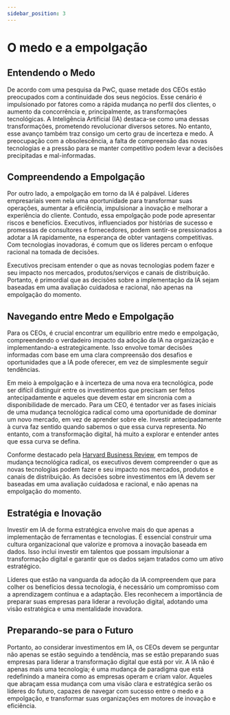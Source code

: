 ```yaml
---
sidebar_position: 3
---
```

# O medo e a empolgação


## Entendendo o Medo

De acordo com uma pesquisa da PwC, quase metade dos CEOs estão preocupados com a continuidade dos seus negócios. Esse cenário é impulsionado por fatores como a rápida mudança no perfil dos clientes, o aumento da concorrência e, principalmente, as transformações tecnológicas. A Inteligência Artificial (IA) destaca-se como uma dessas transformações, prometendo revolucionar diversos setores. No entanto, esse avanço também traz consigo um certo grau de incerteza e medo. A preocupação com a obsolescência, a falta de compreensão das novas tecnologias e a pressão para se manter competitivo podem levar a decisões precipitadas e mal-informadas.

## Compreendendo a Empolgação

Por outro lado, a empolgação em torno da IA é palpável. Líderes empresariais veem nela uma oportunidade para transformar suas operações, aumentar a eficiência, impulsionar a inovação e melhorar a experiência do cliente. Contudo, essa empolgação pode pode apresentar riscos e benefícios. Executivos, influenciados por histórias de sucesso e promessas de consultores e fornecedores, podem sentir-se pressionados a adotar a IA rapidamente, na esperança de obter vantagens competitivas. Com tecnologias inovadoras, é comum que os líderes percam o enfoque racional na tomada de decisões. 

Executivos precisam entender o que as novas tecnologias podem fazer e seu impacto nos mercados, produtos/serviços e canais de distribuição. Portanto, é primordial que as decisões sobre a implementação da IA sejam baseadas em uma avaliação cuidadosa e racional, não apenas na empolgação do momento.

## Navegando entre Medo e Empolgação

Para os CEOs, é crucial encontrar um equilíbrio entre medo e empolgação, compreendendo o verdadeiro impacto da adoção da IA na organização e implementando-a estrategicamente. Isso envolve tomar decisões informadas com base em uma clara compreensão dos desafios e oportunidades que a IA pode oferecer, em vez de simplesmente seguir tendências.

Em meio à empolgação e à incerteza de uma nova era tecnológica, pode ser difícil distinguir entre os investimentos que precisam ser feitos antecipadamente e aqueles que devem estar em sincronia com a disponibilidade de mercado. Para um CEO, é tentador ver as fases iniciais de uma mudança tecnológica radical como uma oportunidade de dominar um novo mercado, em vez de aprender sobre ele. Investir antecipadamente à curva faz sentido quando sabemos o que essa curva representa. No entanto, com a transformação digital, há muito a explorar e entender antes que essa curva se defina.

Conforme destacado pela [Harvard Business Review](https://hbr.org/2018/03/why-so-many-high-profile-digital-transformations-fail), em tempos de mudança tecnológica radical, os executivos devem compreender o que as novas tecnologias podem fazer e seu impacto nos mercados, produtos e canais de distribuição. As decisões sobre investimentos em IA devem ser baseadas em uma avaliação cuidadosa e racional, e não apenas na empolgação do momento.

## Estratégia e Inovação

Investir em IA de forma estratégica envolve mais do que apenas a implementação de ferramentas e tecnologias. É essencial construir uma cultura organizacional que valorize e promova a inovação baseada em dados. Isso inclui investir em talentos que possam impulsionar a transformação digital e garantir que os dados sejam tratados como um ativo estratégico.

Líderes que estão na vanguarda da adoção da IA compreendem que para colher os benefícios dessa tecnologia, é necessário um compromisso com a aprendizagem contínua e a adaptação. Eles reconhecem a importância de preparar suas empresas para liderar a revolução digital, adotando uma visão estratégica e uma mentalidade inovadora.

## Preparando-se para o Futuro

Portanto, ao considerar investimentos em IA, os CEOs devem se perguntar não apenas se estão seguindo a tendência, mas se estão preparando suas empresas para liderar a transformação digital que está por vir. A IA não é apenas mais uma tecnologia; é uma mudança de paradigma que está redefinindo a maneira como as empresas operam e criam valor. Aqueles que abraçam essa mudança com uma visão clara e estratégica serão os líderes do futuro, capazes de navegar com sucesso entre o medo e a empolgação, e transformar suas organizações em motores de inovação e eficiência.

